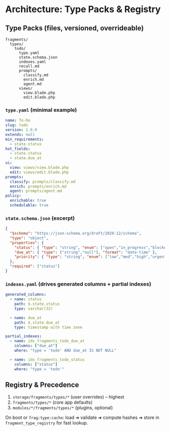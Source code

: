 # Architecture: Type Packs & Registry

## Type Packs (files, versioned, overrideable)

```
fragments/
  types/
    todo/
      type.yaml
      state.schema.json
      indexes.yaml
      recall.md
      prompts/
        classify.md
        enrich.md
        agent.md
      views/
        view.blade.php
        edit.blade.php
```

### `type.yaml` (minimal example)
```yaml
name: To‑Do
slug: todo
version: 1.0.0
extends: null
min_requirements:
  - state.status
hot_fields:
  - state.status
  - state.due_at
ui:
  view: views/view.blade.php
  edit: views/edit.blade.php
prompts:
  classify: prompts/classify.md
  enrich: prompts/enrich.md
  agent: prompts/agent.md
policy:
  enrichable: true
  schedulable: true
```

### `state.schema.json` (excerpt)
```json
{
  "$schema": "https://json-schema.org/draft/2020-12/schema",
  "type": "object",
  "properties": {
    "status": { "type": "string", "enum": ["open","in_progress","blocked","done","canceled"] },
    "due_at": { "type": ["string","null"], "format": "date-time" },
    "priority": { "type": "string", "enum": ["low","med","high","urgent"] }
  },
  "required": ["status"]
}
```

### `indexes.yaml` (drives generated columns + partial indexes)
```yaml
generated_columns:
  - name: status
    path: $.state.status
    type: varchar(32)

  - name: due_at
    path: $.state.due_at
    type: timestamp with time zone

partial_indexes:
  - name: idx_fragments_todo_due_at
    columns: ["due_at"]
    where: "type = 'todo' AND due_at IS NOT NULL"

  - name: idx_fragments_todo_status
    columns: ["status"]
    where: "type = 'todo'"
```

## Registry & Precedence
1. `storage/fragments/types/*` (user overrides) – highest
2. `fragments/types/*` (core app defaults)
3. `modules/*/fragments/types/*` (plugins, optional)

On boot or `frag:type:cache`: load ➜ validate ➜ compute hashes ➜ store in `fragment_type_registry` for fast lookup.
